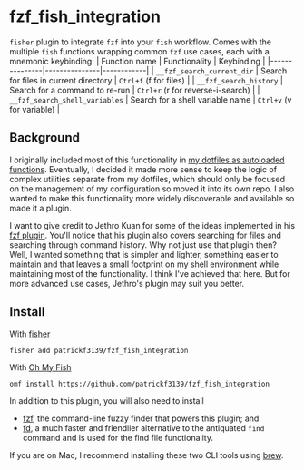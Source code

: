 # fzf_fish_integration
`fisher` plugin to integrate `fzf` into your `fish` workflow. Comes with the multiple `fish` functions wrapping common `fzf` use cases, each with a mnemonic keybinding:
| Function name | Functionality | Keybinding | 
|---------------|---------------|------------|
| `__fzf_search_current_dir` | Search for files in current directory | `Ctrl+f` (f for files) |
| `__fzf_search_history` | Search for a command to re-run | `Ctrl+r` (r for reverse-i-search) |
| `__fzf_search_shell_variables` | Search for a shell variable name | `Ctrl+v` (v for variable) |

## Background
I originally included most of this functionality in [my dotfiles as autoloaded functions](https://github.com/patrickf3139/dotfiles/pull/11). Eventually, I decided it made more sense to keep the logic of complex utilities separate from my dotfiles, which should only be focused on the management of my configuration so moved it into its own repo. I also wanted to make this functionality more widely discoverable and available so made it a plugin.

I want to give credit to Jethro Kuan for some of the ideas implemented in his [fzf plugin](https://github.com/jethrokuan/fzf). You'll notice that his plugin also covers searching for files and searching through command history. Why not just use that plugin then? Well, I wanted something that is simpler and lighter, something easier to maintain and that leaves a small footprint on my shell environment while maintaining most of the functionality. I think I've achieved that here. But for more advanced use cases, Jethro's plugin may suit you better.

## Install
With [fisher](https://github.com/jorgebucaran/fisher)
```
fisher add patrickf3139/fzf_fish_integration
```

With [Oh My Fish](https://github.com/oh-my-fish/oh-my-fish)
```fish
omf install https://github.com/patrickf3139/fzf_fish_integration
```

In addition to this plugin, you will also need to install
- [fzf](https://github.com/junegunn/fzf), the command-line fuzzy finder that powers this plugin; and
- [fd](https://github.com/sharkdp/fd), a much faster and friendlier alternative to the antiquated `find` command and is used for the find file functionality.

If you are on Mac, I recommend installing these two CLI tools using [brew](https://brew.sh/).
